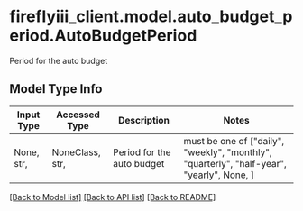 # fireflyiii_client.model.auto_budget_period.AutoBudgetPeriod

Period for the auto budget

## Model Type Info
Input Type | Accessed Type | Description | Notes
------------ | ------------- | ------------- | -------------
None, str,  | NoneClass, str,  | Period for the auto budget | must be one of ["daily", "weekly", "monthly", "quarterly", "half-year", "yearly", None, ] 

[[Back to Model list]](../../README.md#documentation-for-models) [[Back to API list]](../../README.md#documentation-for-api-endpoints) [[Back to README]](../../README.md)

